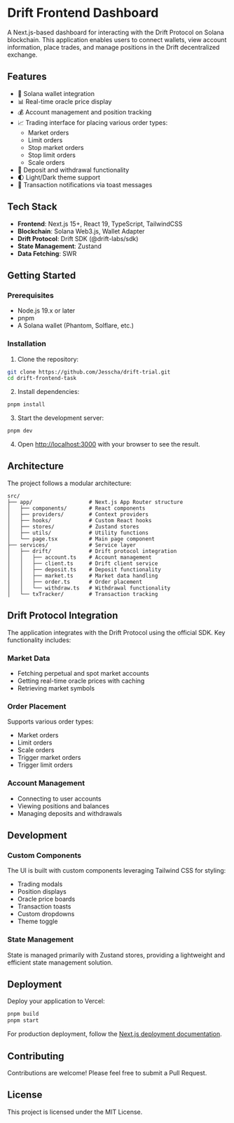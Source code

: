 # Drift Frontend Dashboard

A Next.js-based dashboard for interacting with the Drift Protocol on Solana blockchain. This application enables users to connect wallets, view account information, place trades, and manage positions in the Drift decentralized exchange.

## Features

- 🔐 Solana wallet integration
- 📊 Real-time oracle price display
- 💰 Account management and position tracking
- 📈 Trading interface for placing various order types:
  - Market orders
  - Limit orders
  - Stop market orders
  - Stop limit orders
  - Scale orders
- 🏦 Deposit and withdrawal functionality
- 🌓 Light/Dark theme support
- 🔔 Transaction notifications via toast messages

## Tech Stack

- **Frontend**: Next.js 15+, React 19, TypeScript, TailwindCSS
- **Blockchain**: Solana Web3.js, Wallet Adapter
- **Drift Protocol**: Drift SDK (@drift-labs/sdk)
- **State Management**: Zustand
- **Data Fetching**: SWR

## Getting Started

### Prerequisites

- Node.js 19.x or later
- pnpm
- A Solana wallet (Phantom, Solflare, etc.)

### Installation

1. Clone the repository:

```bash
git clone https://github.com/Jesscha/drift-trial.git
cd drift-frontend-task
```

2. Install dependencies:

```bash
pnpm install
```

3. Start the development server:

```bash
pnpm dev
```

4. Open [http://localhost:3000](http://localhost:3000) with your browser to see the result.

## Architecture

The project follows a modular architecture:

```
src/
├── app/                  # Next.js App Router structure
│   ├── components/       # React components
│   ├── providers/        # Context providers
│   ├── hooks/            # Custom React hooks
│   ├── stores/           # Zustand stores
│   ├── utils/            # Utility functions
│   └── page.tsx          # Main page component
├── services/             # Service layer
│   ├── drift/            # Drift protocol integration
│   │   ├── account.ts    # Account management
│   │   ├── client.ts     # Drift client service
│   │   ├── deposit.ts    # Deposit functionality
│   │   ├── market.ts     # Market data handling
│   │   ├── order.ts      # Order placement
│   │   └── withdraw.ts   # Withdrawal functionality
│   └── txTracker/        # Transaction tracking
```

## Drift Protocol Integration

The application integrates with the Drift Protocol using the official SDK. Key functionality includes:

### Market Data

- Fetching perpetual and spot market accounts
- Getting real-time oracle prices with caching
- Retrieving market symbols

### Order Placement

Supports various order types:

- Market orders
- Limit orders
- Scale orders
- Trigger market orders
- Trigger limit orders

### Account Management

- Connecting to user accounts
- Viewing positions and balances
- Managing deposits and withdrawals

## Development

### Custom Components

The UI is built with custom components leveraging Tailwind CSS for styling:

- Trading modals
- Position displays
- Oracle price boards
- Transaction toasts
- Custom dropdowns
- Theme toggle

### State Management

State is managed primarily with Zustand stores, providing a lightweight and efficient state management solution.

## Deployment

Deploy your application to Vercel:

```bash
pnpm build
pnpm start
```

For production deployment, follow the [Next.js deployment documentation](https://nextjs.org/docs/app/building-your-application/deploying).

## Contributing

Contributions are welcome! Please feel free to submit a Pull Request.

## License

This project is licensed under the MIT License.

